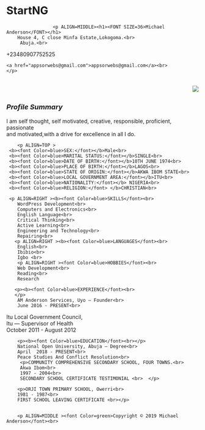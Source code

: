 # StartNG
<html lang="en">      
<head>
    <meta charset="UTF-8">
    <meta name="viewport" content="width=device-width, initial-scale=1.0">
    <meta http-equiv="X-UA-Compatible" content="ie=edge">
    <title>My Second task</title>
    
</head>
 <head>
        <head>
        <table>
               
                     <p ALIGN=MIDDLE><h1><FONT SIZE=36>Michael Anderson</FONT></h1>
        House 4, C close Minfa Estate,Lokogoma.<br>
         Abuja.<br>
+23480907752525<br>

    <a href="appsorwebs@gmail.com">appsorwebs@gmail.com</a><br>
    </p>
</table> 
</head>
         <p ALIGN=RIGHT>
    <img src="https://res.cloudinary.com/appsorwebs/image/upload/v1566604045/Michael_Anderson_npwaw7.jpg">
 
    

</p>
<h2><i><FONT SIZE=4>Profile Summary</FONT></i></h2>

 I am self thought, self motivated, creative, responsible, proficient, passionate<br>  and motivated,with a drive for excellence in all I do.
 


        <p ALIGN=TOP >
     <b><font Color=blue>SEX:</font></b>Male<br> 
     <b><font Color=blue>MARITAL STATUS:</font></b>SINGLE<br> 
     <b><font Color=blue>DATE OF BIRTH:</font></b>10TH JUNE 1974<br>  
     <b><font Color=blue>PLACE OF BIRTH:</font></b>LAGOS<br>
     <b><font Color=blue>STATE OF ORIGIN:</font></b>AKWA IBOM STATE<br>
     <b><font Color=blue>LOCAL GOVERNMENT AREA:</font></b>ITU<br>
     <b><font Color=blue>NATIONALITY:</font></b> NIGERIA<br>
     <b><font Color=blue>RELIGION:</font> </b>CHRISTIAN<br>  
       
     <p ALIGN=RIGHT ><b><font Color=blue>SKILLS</font><br>
        WordPress Development<br>
        Computers and Electronics<br>
        English Language<br>
        Critical Thinking<br>
        Active Learning<br>
        Engineering and Technology<br>
        Repairing<br>
       <p ALIGN=RIGHT ><b><font Color=blue>LANGUAGES</font><br>
        English<br>
        Ibibio<br>
        Igbo <br>
        <p ALIGN=RIGHT ><font Color=blue>HOBBIES</font><br>
        Web Development<br>
        Reading<br>
        Research


</h1>
   
       <p><b><font Color=blue>EXPERIENCE</font><br>
       </p>
        AM Anderson Services, Uyo — Founder<br>
        June 2016 - PRESENT<br>
   </Michael>    
       <p> Itu Local Government Council,<br>
         Itu — Supervisor of Health<br>
        October 2011 - August 2012<br>
       </p>
        
        <p><b><font Color=blue>EDUCATION</font><br></p>
        National Open University, Abuja — Degree<br>
        April  2018 - PRESENT<br>
        Peace Studies And Conflict Resolution<br>
         <p>COMMUNITY COMPREHENSIVE SECONDARY SCHOOL, FOUR TOWNS.<br>
         Akwa Ibom<br>
         1997 - 2004<br>
         SECONDARY SCHOOL CERTIFICATE TESTIMONIAL <br>	</p>
        
        <p>ORJI TOWN PRIMARY SCHOOL, Owerri<br>
        1981 - 1987<br>
        FIRST SCHOOL LEAVING CERTIFICATE <br></p>

        
        <p ALIGN=MIDDLE ><font Color=green>Copyright © 2019 Michael Anderson</font><br>
</body>

</html>


